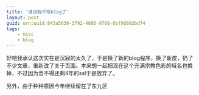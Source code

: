 ```yaml
---
title: '谁说我不写blog了'
layout: post
guid: urn:uuid:843a5630-3792-4805-9760-0bf9d892bd74
tags:
    - misc
    - blog
---
```


好吧我承认这次实在是沉寂的太久了，于是换了新的blog程序，换了新皮，扔了不少文章，重新改了关于页面。本来想一起把现在这个充满宗教色彩的域名也换掉，不过因为舍不得还剩4年的ssl于是放弃了。

另外，由于种种原因今年继续留在了东九区

